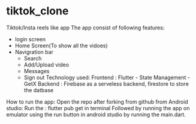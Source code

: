 # tiktok_clone
 Tiktok/Insta reels like app
 The app consist of following features:
  - login screen
  - Home Screen(To show all the vidoes) 
  - Navigration bar
    - Search 
    - Add/Upload video
    - Messages
    - Sign out
Technology used:
Frontend : Flutter 
           - State Management - GetX
Backend : Firebase as a serveless backend, firestore to store the datbase

How to run the app:
Open the repo after forking from github from Android studio: 
Run the : flutter pub get in terminal
Followed by running the app on emulator using the run button in android studio by running the main.dart.
